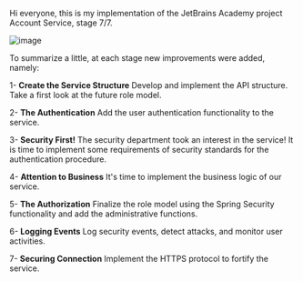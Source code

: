 Hi everyone, this is my implementation of the JetBrains Academy project Account Service, stage 7/7.


![image](https://github.com/user-attachments/assets/81b1dc16-cf26-49a4-ba7e-f4025e884562)

To summarize a little, at each stage new improvements were added, namely:

1- **Create the Service Structure** Develop and implement the API structure. Take a first look at the future role model.

2- **The Authentication** Add the user authentication functionality to the service.

3- **Security First!** The security department took an interest in the service! It is time to implement some requirements of security standards for the authentication procedure.

4- **Attention to Business** It's time to implement the business logic of our service.

5- **The Authorization** Finalize the role model using the Spring Security functionality and add the administrative functions.

6- **Logging Events** Log security events, detect attacks, and monitor user activities.

7- **Securing Connection** Implement the HTTPS protocol to fortify the service.
